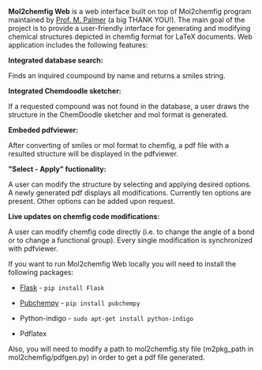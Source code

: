 **Mol2chemfig Web** is a web interface built on top of Mol2chemfig program maintained by [Prof. M. Palmer](http://science.uwaterloo.ca/~mpalmer/contact.html) (a big THANK YOU!). The main goal of the project is to provide a user-friendly interface for generating and modifying chemical structures depicted in chemfig format for LaTeX documents. Web application includes the following features: 

**Integrated database search:**

Finds an inquired coumpound by name and returns a smiles string.

**Integrated Chemdoodle sketcher:**

If a requested compound was not found in the database, a user draws the structure in the ChemDoodle sketcher and mol format is generated.

**Embeded pdfviewer:**

After converting of smiles or mol format to chemfig, a pdf file with a resulted structure will be displayed in the pdfviewer.

**"Select - Apply" fuctionality:**

A user can modify the structure by selecting and applying desired options. A newly generated pdf displays all modifications. Currently ten options are present. Other options can be added upon request.

**Live updates on chemfig code modifications:**

A user can modify chemfig code directly (i.e. to change the angle of a bond or to change a functional group). Every single modification is synchronized with pdfviewer.

If you want to run Mol2chemfig Web locally you will need to install the following packages:

* [Flask](http://flask.pocoo.org/) -  ```pip install Flask ```

* [Pubchempy](https://github.com/mcs07/PubChemPy) - ```pip install pubchempy```

* Python-indigo  - ```sudo apt-get install python-indigo```

* Pdflatex

Also, you will need to modify a path to mol2chemfig.sty file (m2pkg_path in mol2chemfig/pdfgen.py) in order to get a pdf file generated. 
